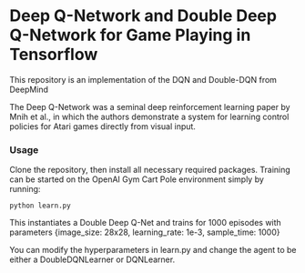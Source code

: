 # Deep Q-Network and Double Deep Q-Network for Game Playing in Tensorflow

This repository is an implementation of the DQN and Double-DQN from DeepMind

The Deep Q-Network was a seminal deep reinforcement learning paper by Mnih et al., in which the authors demonstrate a system for learning control policies for Atari games directly from visual input.  

### Usage

Clone the repository, then install all necessary required packages.  Training can be started on the OpenAI Gym Cart Pole environment simply by running:

```
python learn.py
```

This instantiates a Double Deep Q-Net and trains for 1000 episodes with parameters {image_size: 28x28, learning_rate: 1e-3, sample_time: 1000}

You can modify the hyperparameters in learn.py and change the agent to be either a DoubleDQNLearner or DQNLearner.  